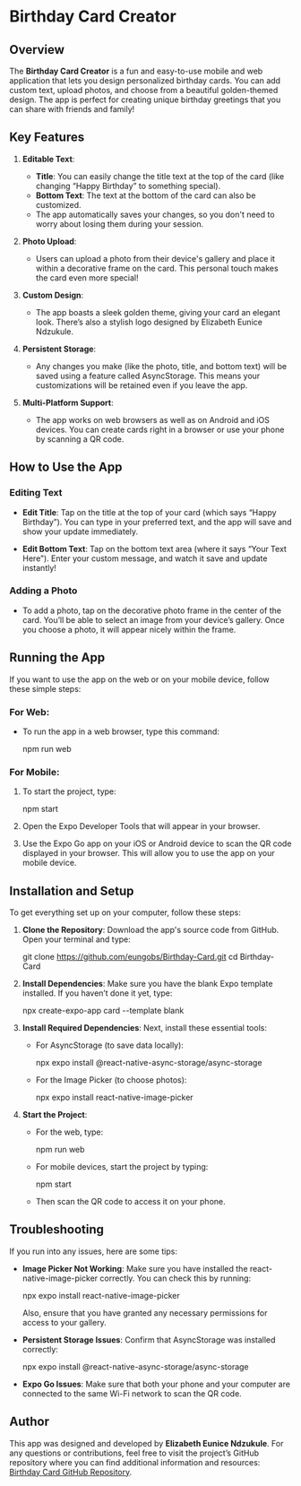 # Birthday Card Creator

## Overview

The **Birthday Card Creator** is a fun and easy-to-use mobile and web application that lets you design personalized birthday cards. You can add custom text, upload photos, and choose from a beautiful golden-themed design. The app is perfect for creating unique birthday greetings that you can share with friends and family!

## Key Features

1. **Editable Text**: 
   - **Title**: You can easily change the title text at the top of the card (like changing “Happy Birthday” to something special).
   - **Bottom Text**: The text at the bottom of the card can also be customized.
   - The app automatically saves your changes, so you don't need to worry about losing them during your session.

2. **Photo Upload**: 
   - Users can upload a photo from their device's gallery and place it within a decorative frame on the card. This personal touch makes the card even more special!

3. **Custom Design**: 
   - The app boasts a sleek golden theme, giving your card an elegant look. There’s also a stylish logo designed by Elizabeth Eunice Ndzukule.

4. **Persistent Storage**: 
   - Any changes you make (like the photo, title, and bottom text) will be saved using a feature called AsyncStorage. This means your customizations will be retained even if you leave the app.

5. **Multi-Platform Support**: 
   - The app works on web browsers as well as on Android and iOS devices. You can create cards right in a browser or use your phone by scanning a QR code.

## How to Use the App

### Editing Text
- **Edit Title**: Tap on the title at the top of your card (which says “Happy Birthday”). You can type in your preferred text, and the app will save and show your update immediately.
  
- **Edit Bottom Text**: Tap on the bottom text area (where it says “Your Text Here”). Enter your custom message, and watch it save and update instantly!

### Adding a Photo
- To add a photo, tap on the decorative photo frame in the center of the card. You’ll be able to select an image from your device’s gallery. Once you choose a photo, it will appear nicely within the frame.

## Running the App

If you want to use the app on the web or on your mobile device, follow these simple steps:

### For Web:
- To run the app in a web browser, type this command:
 
  npm run web

### For Mobile:
1. To start the project, type:
 
   npm start

2. Open the Expo Developer Tools that will appear in your browser.
3. Use the Expo Go app on your iOS or Android device to scan the QR code displayed in your browser. This will allow you to use the app on your mobile device.

## Installation and Setup

To get everything set up on your computer, follow these steps:

1. **Clone the Repository**: Download the app's source code from GitHub. Open your terminal and type:

   git clone https://github.com/eungobs/Birthday-Card.git
   cd Birthday-Card
  

2. **Install Dependencies**: Make sure you have the blank Expo template installed. If you haven’t done it yet, type:

   npx create-expo-app card --template blank


3. **Install Required Dependencies**: Next, install these essential tools:
   - For AsyncStorage (to save data locally):
  
     npx expo install @react-native-async-storage/async-storage
  
   - For the Image Picker (to choose photos):
   
     npx expo install react-native-image-picker
   

4. **Start the Project**:
   - For the web, type:
   
     npm run web
    
   - For mobile devices, start the project by typing:
    
     npm start
   
   - Then scan the QR code to access it on your phone.

## Troubleshooting

If you run into any issues, here are some tips:
- **Image Picker Not Working**: Make sure you have installed the react-native-image-picker correctly. You can check this by running:

  npx expo install react-native-image-picker

  Also, ensure that you have granted any necessary permissions for access to your gallery.

- **Persistent Storage Issues**: Confirm that AsyncStorage was installed correctly:

  npx expo install @react-native-async-storage/async-storage


- **Expo Go Issues**: Make sure that both your phone and your computer are connected to the same Wi-Fi network to scan the QR code.

## Author 

This app was designed and developed by **Elizabeth Eunice Ndzukule**. For any questions or contributions, feel free to visit the project’s GitHub repository where you can find additional information and resources: [Birthday Card GitHub Repository](https://github.com/eungobs/Birthday-Card.git).

